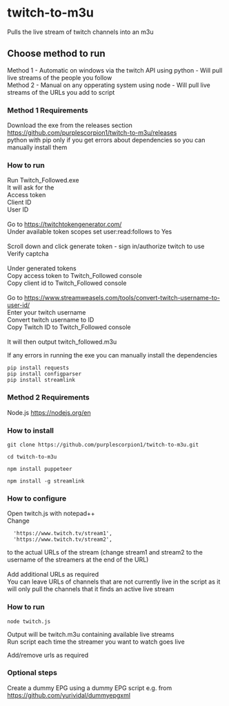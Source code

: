 # twitch-to-m3u
Pulls the live stream of twitch channels into an m3u

## Choose method to run
Method 1 - Automatic on windows via the twitch API using python - Will pull live streams of the people you follow <br>
Method 2 - Manual on any opperating system using node - Will pull live streams of the URLs you add to script

### Method 1 Requirements
Download the exe from the releases section https://github.com/purplescorpion1/twitch-to-m3u/releases <br>
python with pip only if you get errors about dependencies so you can manually install them

### How to run
Run Twitch_Followed.exe <br>
It will ask for the <br> 
Access token <br>
Client ID <br>
User ID <br>
 <br>
Go to https://twitchtokengenerator.com/  <br>
Under available token scopes set user:read:follows to Yes  <br>
 <br>
Scroll down and click generate token - sign in/authorize twitch to use  <br>
Verify captcha  <br>
 <br>
Under generated tokens  <br> 
Copy access token to Twitch_Followed console  <br>
Copy client id to Twitch_Followed console  <br>
 <br>
Go to https://www.streamweasels.com/tools/convert-twitch-username-to-user-id/  <br>
Enter your twitch username  <br>
Convert twitch username to ID  <br>
Copy Twitch ID to Twitch_Followed console  <br>
 <br>
It will then output twitch_followed.m3u
 <br>

If any errors in running the exe you can manually install the dependencies 
```
pip install requests
pip install configparser
pip install streamlink 
```

### Method 2 Requirements
Node.js https://nodejs.org/en

### How to install
``` 
git clone https://github.com/purplescorpion1/twitch-to-m3u.git
```
<p></p>

```
cd twitch-to-m3u
```
<p></p>

```
npm install puppeteer
```
<p></p>

```
npm install -g streamlink
```

### How to configure
Open twitch.js with notepad++ <br>
Change
```
  'https://www.twitch.tv/stream1',
  'https://www.twitch.tv/stream2',
```
to the actual URLs of the stream (change stream1 and stream2 to the username of the streamers at the end of the URL) <br>
<br>
Add additional URLs as required <br>
You can leave URLs of channels that are not currently live in the script as it will only pull the channels that it finds an active live stream

### How to run
```
node twitch.js
```
Output will be twitch.m3u containing available live streams <br>
Run script each time the streamer you want to watch goes live


Add/remove urls as required

### Optional steps
Create a dummy EPG using a dummy EPG script e.g. from https://github.com/yurividal/dummyepgxml

